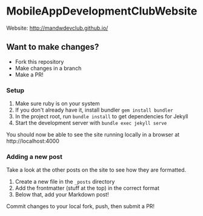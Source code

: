 # MobileAppDevelopmentClubWebsite

Website: http://mandwdevclub.github.io/

## Want to make changes?

* Fork this repository
* Make changes in a branch
* Make a PR!

### Setup

1. Make sure ruby is on your system
2. If you don't already have it, install bundler `gem install bundler`
3. In the project root, run `bundle install` to get dependencies for Jekyll
4. Start the development server with `bundle exec jekyll serve`


You should now be able to see the site running locally in a browser at http://localhost:4000

### Adding a new post

Take a look at the other posts on the site to see how they are formatted.

1. Create a new file in the `_posts` directory
2. Add the frontmatter (stuff at the top) in the correct format
3. Below that, add your Markdown post!

Commit changes to your local fork, push, then submit a PR!
